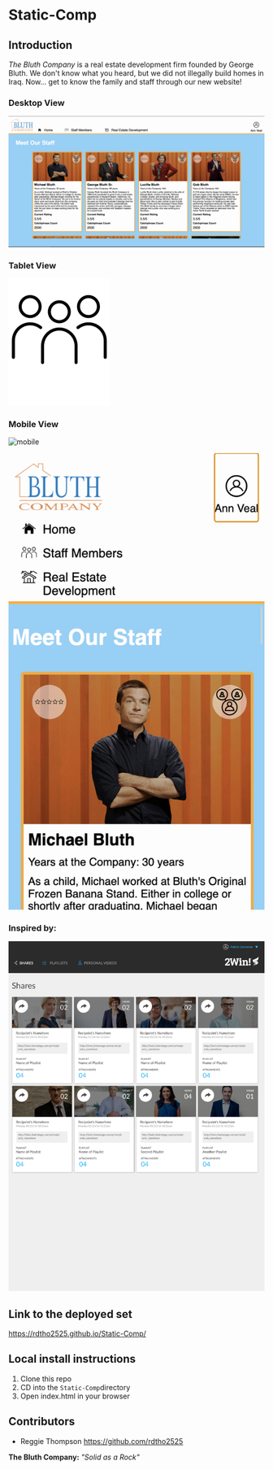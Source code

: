 # Static-Comp

## Introduction

_The Bluth Company_ is a real estate development firm founded by George Bluth. We don't know what you heard, but we did not illegally build homes in Iraq. Now... get to know the family and staff through our new website!

### Desktop View

![desktop](assets/desktop.png)

### Tablet View

![tablet](assets/tablet.svg)

### Mobile View

![mobile](assets/mobile.png)

![mobile-nav](assets/mobile2.png)

### Inspired by:

![comp](assets/static-comp-challenge-2.jpg)

## Link to the deployed set

https://rdtho2525.github.io/Static-Comp/

## Local install instructions

1. Clone this repo
2. CD into the `Static-Comp`directory
3. Open index.html in your browser

## Contributors

- Reggie Thompson https://github.com/rdtho2525

**The Bluth Company:** _"Solid as a Rock"_
